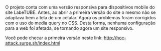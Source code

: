 O projeto conta com uma versão responsiva para dispositivos mobile do site LabeTUBE. 
Antes, ao abrir a primeira versão do site o mesmo não se adaptava bem a tela de um celular. Agora os problemas foram corrigidos com o uso do media query no CSS. Desta forma, nenhuma configuração para a web foi afetada, se tornando agora um site responsivo.

Você pode checar a primeira versão neste link: http://hoc-attack.surge.sh/index.html